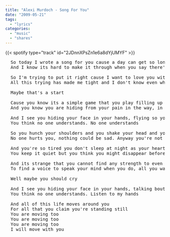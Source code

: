 ```yaml
---
title: "Alexi Murdoch - Song For You"
date: "2009-05-21"
tags:
  - "lyrics"
categories:
  - "music"
  - "shares"
---
```


{{< spotify type="track" id="2JDnnXPsZn1e6a8dYjUMYF" >}}

<pre>
  So today I wrote a song for you cause a day can get so long
  And I know its hard to make it through when you say there's something wrong

  So I'm trying to put it right cause I want to love you with my heart
  All this trying has made me tight and I don't know even where to start

  Maybe that's a start

  Cause you know its a simple game that you play filling up your head with rain
  And you know you are hiding from your pain in the way, in the way you say your name

  And I see you hiding your face in your hands, flying so you wont land
  You think no one understands. No one understands

  So you hunch your shoulders and you shake your head and your throat is aching but you swear
  No one hurts you, nothing could be sad. Anyway you're not here enough to care

  And you're so tired you don't sleep at night as your heart is trying to mend
  You keep it quiet but you think you might disappear before the end

  And its strange that you cannot find any strength to even try
  To find a voice to speak your mind when you do, all you wanna do is cry

  Well maybe you should cry

  And I see you hiding your face in your hands, talking bout far-away lands
  You think no one understands. Listen to my hands

  And all of this life moves around you
  For all that you claim you're standing still
  You are moving too
  You are moving too
  You are moving too
  I will move with you
</pre>